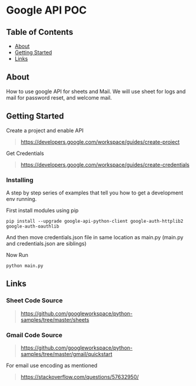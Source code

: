 # Google API POC

## Table of Contents

- [About](#about)
- [Getting Started](#getting_started)
- [Links](#links)

## About <a name = "about"></a>

How to use google API for sheets and Mail.
We will use sheet for logs and mail for password reset, and welcome mail.

## Getting Started <a name = "getting_started"></a>

Create a project and enable API
> https://developers.google.com/workspace/guides/create-project

Get Credentials
> https://developers.google.com/workspace/guides/create-credentials

### Installing

A step by step series of examples that tell you how to get a development env running.

First install modules using pip

```
pip install --upgrade google-api-python-client google-auth-httplib2 google-auth-oauthlib
```

And then move credentials.json file in same location as main.py (main.py and credentials.json are siblings)

Now Run 

```
python main.py
```

## Links <a name = "links"></a>

### Sheet Code Source
> https://github.com/googleworkspace/python-samples/tree/master/sheets

### Gmail Code Source
> https://github.com/googleworkspace/python-samples/tree/master/gmail/quickstart

For email use encoding as mentioned
> https://stackoverflow.com/questions/57632950/ 
